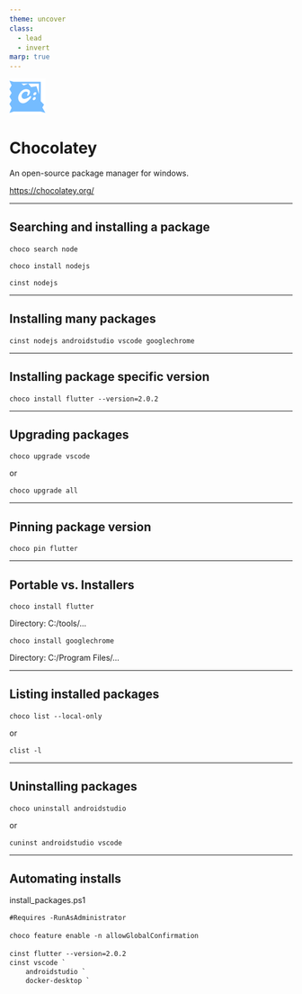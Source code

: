 ```yaml
---
theme: uncover
class:
  - lead
  - invert
marp: true
---
```


![bg left:40% 80%](../assets/chocolatey.svg)

# Chocolatey

An open-source package manager for windows.

https://chocolatey.org/

---

## Searching and installing a package

```shell
choco search node
```

```shell
choco install nodejs
```

```shell
cinst nodejs
```

---

## Installing many packages

```shell
cinst nodejs androidstudio vscode googlechrome
```

---

## Installing package specific version

```shell
choco install flutter --version=2.0.2
```

---

## Upgrading packages

```shell
choco upgrade vscode
```

or

```shell
choco upgrade all
```

---

## Pinning package version

```shell
choco pin flutter
```

---

## Portable vs. Installers

```shell
choco install flutter
```

Directory: C:/tools/...

```shell
choco install googlechrome
```

Directory: C:/Program Files/...

---

## Listing installed packages

```shell
choco list --local-only
```

or

```shell
clist -l
```

---

## Uninstalling packages

```shell
choco uninstall androidstudio
```

or

```shell
cuninst androidstudio vscode
```

---

## Automating installs

install_packages.ps1

```shell
#Requires -RunAsAdministrator

choco feature enable -n allowGlobalConfirmation

cinst flutter --version=2.0.2
cinst vscode `
    androidstudio `
    docker-desktop `
```
